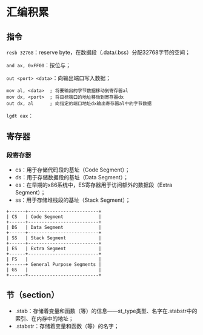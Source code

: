 # 汇编积累
## 指令
`resb 32768`：reserve byte，在数据段（.data/.bss）分配32768字节的空间；

`and ax, 0xFF00`：按位与；


`out <port> <data>`：向输出端口写入数据；
```
mov al, <data>  ; 将要输出的字节数据移动到寄存器al
mov dx, <port>  ; 将目标端口的地址移动到寄存器dx
out dx, al      ; 向指定的端口地址dx输出寄存器al中的字节数据
```
`lgdt eax`：


## 寄存器
### 段寄存器
- cs：用于存储代码段的基址（Code Segment）；
- ds：用于存储数据段的基址（Data Segment）；
- es：在早期的x86系统中，ES寄存器用于访问额外的数据段（Extra Segment）；
- ss：用于存储堆栈段的基址（Stack Segment）；

```
+------+--------------------------+
| CS   | Code Segment             |
+------+--------------------------+
| DS   | Data Segment             |
+------+--------------------------+
| SS   | Stack Segment            |
+------+--------------------------+
| ES   | Extra Segment            |
+------+--------------------------+
| FS   |                          |
+------+ General Purpose Segments |
| GS   |                          |
+------+--------------------------+
```


## 节（section）
- .stab：存储着变量和函数（等）的信息——st_type类型、名字在.stabstr中的索引、在内存中的地址；
- .stabstr：存储着变量和函数（等）的名字；